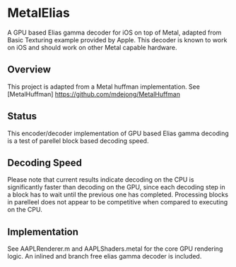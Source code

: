# MetalElias

A GPU based Elias gamma decoder for iOS on top of Metal, adapted from Basic Texturing example provided by Apple. This decoder is known to work on iOS and should work on other Metal capable hardware. 

## Overview

This project is adapted from a Metal huffman implementation. See [MetalHuffman] https://github.com/mdejong/MetalHuffman

## Status

This encoder/decoder implementation of GPU based Elias gamma decoding is a test of parellel block based decoding speed.

## Decoding Speed

Please note that current results indicate decoding on the CPU is significantly faster than decoding on the GPU, since each decoding step in a block has to wait until the previous one has completed. Processing blocks in parelleel does not appear to be competitive when compared to executing on the CPU.

## Implementation

See AAPLRenderer.m and AAPLShaders.metal for the core GPU rendering logic. An inlined and branch free elias gamma decoder is included.

